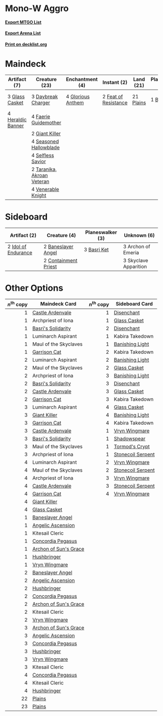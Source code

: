 # Mono-W Aggro

#### [Export MTGO List](../collection/Mono-W%20Aggro/Mono-W%20Aggro.txt)
#### [Export Arena List](../collection/Mono-W%20Aggro/Mono-W%20Aggro_arena.txt)
#### [Print on decklist.org](http://decklist.org/?deckmain=1%09Basri%20Ket%0A1%09Crawling%20Barrens%0A3%09Daybreak%20Charger%0A4%09Faerie%20Guidemother%0A2%09Feat%20of%20Resistance%0A2%09Giant%20Killer%0A3%09Glass%20Casket%0A4%09Glorious%20Anthem%0A4%09Heraldic%20Banner%0A21%09Plains%0A4%09Seasoned%20Hallowblade%0A1%09Sejiri%20Shelter%0A4%09Selfless%20Savior%0A2%09Taranika,%20Akroan%20Veteran%0A4%09Venerable%20Knight&deckside=3%09Archon%20of%20Emeria%0A2%09Baneslayer%20Angel%0A3%09Basri%20Ket%0A2%09Containment%20Priest%0A2%09Idol%20of%20Endurance%0A3%09Skyclave%20Apparition)
# Maindeck

|                                        Artifact (7)                                        |                                            Creature (23)                                            |                                      Enchantment (4)                                       |                                          Instant (2)                                          |                                     Land (21)                                      |                                   Planeswalker (1)                                   |   Unknown (2)    |
|--------------------------------------------------------------------------------------------|-----------------------------------------------------------------------------------------------------|--------------------------------------------------------------------------------------------|-----------------------------------------------------------------------------------------------|------------------------------------------------------------------------------------|--------------------------------------------------------------------------------------|------------------|
|3 [Glass Casket](http://gatherer.wizards.com/Pages/Card/Details.aspx?multiverseid=472977)   |3 [Daybreak Charger](http://gatherer.wizards.com/Pages/Card/Details.aspx?multiverseid=485337)        |4 [Glorious Anthem](http://gatherer.wizards.com/Pages/Card/Details.aspx?multiverseid=129572)|2 [Feat of Resistance](http://gatherer.wizards.com/Pages/Card/Details.aspx?multiverseid=386534)|21 [Plains](http://gatherer.wizards.com/Pages/Card/Details.aspx?multiverseid=439856)|1 [Basri Ket](http://gatherer.wizards.com/Pages/Card/Details.aspx?multiverseid=488174)|1 Crawling Barrens|
|4 [Heraldic Banner](http://gatherer.wizards.com/Pages/Card/Details.aspx?multiverseid=473184)|4 [Faerie Guidemother](http://gatherer.wizards.com/Pages/Card/Details.aspx?multiverseid=472973)      |                                                                                            |                                                                                               |                                                                                    |                                                                                      |1 Sejiri Shelter  |
|                                                                                            |2 [Giant Killer](http://gatherer.wizards.com/Pages/Card/Details.aspx?multiverseid=472976)            |                                                                                            |                                                                                               |                                                                                    |                                                                                      |                  |
|                                                                                            |4 [Seasoned Hallowblade](http://gatherer.wizards.com/Pages/Card/Details.aspx?multiverseid=485357)    |                                                                                            |                                                                                               |                                                                                    |                                                                                      |                  |
|                                                                                            |4 [Selfless Savior](http://gatherer.wizards.com/Pages/Card/Details.aspx?multiverseid=485359)         |                                                                                            |                                                                                               |                                                                                    |                                                                                      |                  |
|                                                                                            |2 [Taranika, Akroan Veteran](http://gatherer.wizards.com/Pages/Card/Details.aspx?multiverseid=476290)|                                                                                            |                                                                                               |                                                                                    |                                                                                      |                  |
|                                                                                            |4 [Venerable Knight](http://gatherer.wizards.com/Pages/Card/Details.aspx?multiverseid=472997)        |                                                                                            |                                                                                               |                                                                                    |                                                                                      |                  |


# Sideboard

|                                         Artifact (2)                                         |                                         Creature (4)                                          |                                   Planeswalker (3)                                   |     Unknown (6)     |
|----------------------------------------------------------------------------------------------|-----------------------------------------------------------------------------------------------|--------------------------------------------------------------------------------------|---------------------|
|2 [Idol of Endurance](http://gatherer.wizards.com/Pages/Card/Details.aspx?multiverseid=485346)|2 [Baneslayer Angel](http://gatherer.wizards.com/Pages/Card/Details.aspx?multiverseid=191065)  |3 [Basri Ket](http://gatherer.wizards.com/Pages/Card/Details.aspx?multiverseid=488174)|3 Archon of Emeria   |
|                                                                                              |2 [Containment Priest](http://gatherer.wizards.com/Pages/Card/Details.aspx?multiverseid=389470)|                                                                                      |3 Skyclave Apparition|


# Other Options

|*n*<sup>th</sup> copy|                                         Maindeck Card                                          |*n*<sup>th</sup> copy|                                       Sideboard Card                                       |
|--------------------:|------------------------------------------------------------------------------------------------|--------------------:|--------------------------------------------------------------------------------------------|
|                    1|[Castle Ardenvale](http://gatherer.wizards.com/Pages/Card/Details.aspx?multiverseid=473200)     |                    1|[Disenchant](http://gatherer.wizards.com/Pages/Card/Details.aspx?multiverseid=847)          |
|                    1|Archpriest of Iona                                                                              |                    1|[Glass Casket](http://gatherer.wizards.com/Pages/Card/Details.aspx?multiverseid=472977)     |
|                    1|[Basri's Solidarity](http://gatherer.wizards.com/Pages/Card/Details.aspx?multiverseid=485333)   |                    2|[Disenchant](http://gatherer.wizards.com/Pages/Card/Details.aspx?multiverseid=847)          |
|                    1|Luminarch Aspirant                                                                              |                    1|Kabira Takedown                                                                             |
|                    1|Maul of the Skyclaves                                                                           |                    1|[Banishing Light](http://gatherer.wizards.com/Pages/Card/Details.aspx?multiverseid=405135)  |
|                    1|[Garrison Cat](http://gatherer.wizards.com/Pages/Card/Details.aspx?multiverseid=479534)         |                    2|Kabira Takedown                                                                             |
|                    2|Luminarch Aspirant                                                                              |                    2|[Banishing Light](http://gatherer.wizards.com/Pages/Card/Details.aspx?multiverseid=405135)  |
|                    2|Maul of the Skyclaves                                                                           |                    2|[Glass Casket](http://gatherer.wizards.com/Pages/Card/Details.aspx?multiverseid=472977)     |
|                    2|Archpriest of Iona                                                                              |                    3|[Banishing Light](http://gatherer.wizards.com/Pages/Card/Details.aspx?multiverseid=405135)  |
|                    2|[Basri's Solidarity](http://gatherer.wizards.com/Pages/Card/Details.aspx?multiverseid=485333)   |                    3|[Disenchant](http://gatherer.wizards.com/Pages/Card/Details.aspx?multiverseid=847)          |
|                    2|[Castle Ardenvale](http://gatherer.wizards.com/Pages/Card/Details.aspx?multiverseid=473200)     |                    3|[Glass Casket](http://gatherer.wizards.com/Pages/Card/Details.aspx?multiverseid=472977)     |
|                    2|[Garrison Cat](http://gatherer.wizards.com/Pages/Card/Details.aspx?multiverseid=479534)         |                    3|Kabira Takedown                                                                             |
|                    3|Luminarch Aspirant                                                                              |                    4|[Glass Casket](http://gatherer.wizards.com/Pages/Card/Details.aspx?multiverseid=472977)     |
|                    3|[Giant Killer](http://gatherer.wizards.com/Pages/Card/Details.aspx?multiverseid=472976)         |                    4|[Banishing Light](http://gatherer.wizards.com/Pages/Card/Details.aspx?multiverseid=405135)  |
|                    3|[Garrison Cat](http://gatherer.wizards.com/Pages/Card/Details.aspx?multiverseid=479534)         |                    4|Kabira Takedown                                                                             |
|                    3|[Castle Ardenvale](http://gatherer.wizards.com/Pages/Card/Details.aspx?multiverseid=473200)     |                    1|[Vryn Wingmare](http://gatherer.wizards.com/Pages/Card/Details.aspx?multiverseid=398567)    |
|                    3|[Basri's Solidarity](http://gatherer.wizards.com/Pages/Card/Details.aspx?multiverseid=485333)   |                    1|[Shadowspear](http://gatherer.wizards.com/Pages/Card/Details.aspx?multiverseid=476487)      |
|                    3|Maul of the Skyclaves                                                                           |                    1|[Tormod's Crypt](http://gatherer.wizards.com/Pages/Card/Details.aspx?multiverseid=389723)   |
|                    3|Archpriest of Iona                                                                              |                    1|[Stonecoil Serpent](http://gatherer.wizards.com/Pages/Card/Details.aspx?multiverseid=473197)|
|                    4|Luminarch Aspirant                                                                              |                    2|[Vryn Wingmare](http://gatherer.wizards.com/Pages/Card/Details.aspx?multiverseid=398567)    |
|                    4|Maul of the Skyclaves                                                                           |                    2|[Stonecoil Serpent](http://gatherer.wizards.com/Pages/Card/Details.aspx?multiverseid=473197)|
|                    4|Archpriest of Iona                                                                              |                    3|[Vryn Wingmare](http://gatherer.wizards.com/Pages/Card/Details.aspx?multiverseid=398567)    |
|                    4|[Castle Ardenvale](http://gatherer.wizards.com/Pages/Card/Details.aspx?multiverseid=473200)     |                    3|[Stonecoil Serpent](http://gatherer.wizards.com/Pages/Card/Details.aspx?multiverseid=473197)|
|                    4|[Garrison Cat](http://gatherer.wizards.com/Pages/Card/Details.aspx?multiverseid=479534)         |                    4|[Vryn Wingmare](http://gatherer.wizards.com/Pages/Card/Details.aspx?multiverseid=398567)    |
|                    4|[Giant Killer](http://gatherer.wizards.com/Pages/Card/Details.aspx?multiverseid=472976)         |                     |                                                                                            |
|                    4|[Glass Casket](http://gatherer.wizards.com/Pages/Card/Details.aspx?multiverseid=472977)         |                     |                                                                                            |
|                    1|[Baneslayer Angel](http://gatherer.wizards.com/Pages/Card/Details.aspx?multiverseid=191065)     |                     |                                                                                            |
|                    1|[Angelic Ascension](http://gatherer.wizards.com/Pages/Card/Details.aspx?multiverseid=485326)    |                     |                                                                                            |
|                    1|Kitesail Cleric                                                                                 |                     |                                                                                            |
|                    1|[Concordia Pegasus](http://gatherer.wizards.com/Pages/Card/Details.aspx?multiverseid=469857)    |                     |                                                                                            |
|                    1|[Archon of Sun's Grace](http://gatherer.wizards.com/Pages/Card/Details.aspx?multiverseid=476254)|                     |                                                                                            |
|                    1|[Hushbringer](http://gatherer.wizards.com/Pages/Card/Details.aspx?multiverseid=472980)          |                     |                                                                                            |
|                    1|[Vryn Wingmare](http://gatherer.wizards.com/Pages/Card/Details.aspx?multiverseid=398567)        |                     |                                                                                            |
|                    2|[Baneslayer Angel](http://gatherer.wizards.com/Pages/Card/Details.aspx?multiverseid=191065)     |                     |                                                                                            |
|                    2|[Angelic Ascension](http://gatherer.wizards.com/Pages/Card/Details.aspx?multiverseid=485326)    |                     |                                                                                            |
|                    2|[Hushbringer](http://gatherer.wizards.com/Pages/Card/Details.aspx?multiverseid=472980)          |                     |                                                                                            |
|                    2|[Concordia Pegasus](http://gatherer.wizards.com/Pages/Card/Details.aspx?multiverseid=469857)    |                     |                                                                                            |
|                    2|[Archon of Sun's Grace](http://gatherer.wizards.com/Pages/Card/Details.aspx?multiverseid=476254)|                     |                                                                                            |
|                    2|Kitesail Cleric                                                                                 |                     |                                                                                            |
|                    2|[Vryn Wingmare](http://gatherer.wizards.com/Pages/Card/Details.aspx?multiverseid=398567)        |                     |                                                                                            |
|                    3|[Archon of Sun's Grace](http://gatherer.wizards.com/Pages/Card/Details.aspx?multiverseid=476254)|                     |                                                                                            |
|                    3|[Angelic Ascension](http://gatherer.wizards.com/Pages/Card/Details.aspx?multiverseid=485326)    |                     |                                                                                            |
|                    3|[Concordia Pegasus](http://gatherer.wizards.com/Pages/Card/Details.aspx?multiverseid=469857)    |                     |                                                                                            |
|                    3|[Hushbringer](http://gatherer.wizards.com/Pages/Card/Details.aspx?multiverseid=472980)          |                     |                                                                                            |
|                    3|[Vryn Wingmare](http://gatherer.wizards.com/Pages/Card/Details.aspx?multiverseid=398567)        |                     |                                                                                            |
|                    3|Kitesail Cleric                                                                                 |                     |                                                                                            |
|                    4|[Concordia Pegasus](http://gatherer.wizards.com/Pages/Card/Details.aspx?multiverseid=469857)    |                     |                                                                                            |
|                    4|Kitesail Cleric                                                                                 |                     |                                                                                            |
|                    4|[Hushbringer](http://gatherer.wizards.com/Pages/Card/Details.aspx?multiverseid=472980)          |                     |                                                                                            |
|                   22|[Plains](http://gatherer.wizards.com/Pages/Card/Details.aspx?multiverseid=439856)               |                     |                                                                                            |
|                   23|[Plains](http://gatherer.wizards.com/Pages/Card/Details.aspx?multiverseid=439856)               |                     |                                                                                            |

